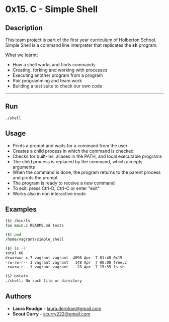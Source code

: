 # 0x15. C - Simple Shell

## Description
This team project is part of the first year curriculum of Holberton School.
Simple Shell is a command line interpreter that replicates the **sh** program.

What we learnt:
* How a shell works and finds commands
* Creating, forking and working with processes
* Executing another program from a program
* Pair programming and team work
* Building a test suite to check our own code

---

## Run
```./shell```

## Usage
* Prints a prompt and waits for a command from the user
* Creates a child process in which the command is checked
* Checks for built-ins, aliases in the PATH, and local executable programs
* The child process is replaced by the command, which accepts arguments
* When the command is done, the program returns to the parent process and prints the prompt
* The program is ready to receive a new command
* To exit: press Ctrl-D, Ctrl-C or enter "exit"
* Works also in non interactive mode

## Examples
```bash
($) /bin/ls
foo main.c README.md tests
```
```bash
($) pwd 
/home/vagrant/simple_shell
```
```bash
($) ls -l
total 60
drwxrwxr-x 7 vagrant vagrant  4096 Apr  7 01:48 0x15
-rw-rw-r-- 1 vagrant vagrant   148 Apr  7 00:00 free.c
-rwxrw-r-- 1 vagrant vagrant    28 Apr  7 15:35 ls.sh
```
```bash
($) potato
./shell: No such file or directory
```

## Authors

* **Laura Roudge** - [laura.derohan@gmail.com](https://github.com/lroudge)
* **Scout Curry** - [scurry222@gmail.com](https://github.com/scurry222)
